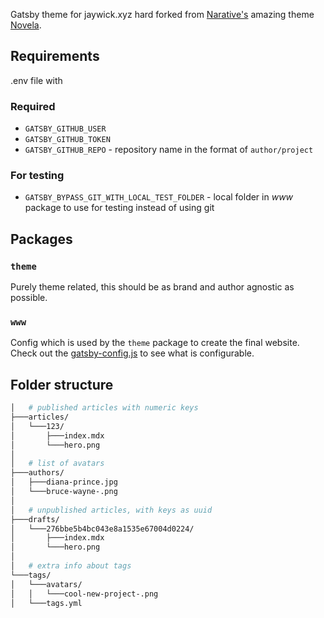 Gatsby theme for jaywick.xyz hard forked from [Narative's](https://www.narative.co) amazing theme [Novela](https://www.narative.co/labs/novela/).

## Requirements

.env file with

### Required

* `GATSBY_GITHUB_USER`
* `GATSBY_GITHUB_TOKEN`
* `GATSBY_GITHUB_REPO` - repository name in the format of `author/project`

### For testing

* `GATSBY_BYPASS_GIT_WITH_LOCAL_TEST_FOLDER` - local folder in _www_ package to use for testing instead of using git

## Packages

### `theme`

Purely theme related, this should be as brand and author agnostic as possible.

### `www`

Config which is used by the `theme` package to create the final website. Check out the [gatsby-config.js](./www/gatsby-config.js) to see what is configurable.

## Folder structure

```bash
│   # published articles with numeric keys
├───articles/
│   └───123/
│       ├───index.mdx
│       └───hero.png
│
│   # list of avatars
├───authors/
│   ├───diana-prince.jpg
│   └───bruce-wayne-.png
│
│   # unpublished articles, with keys as uuid
├───drafts/
│   └───276bbe5b4bc043e8a1535e67004d0224/
│       ├───index.mdx
│       └───hero.png
│
│   # extra info about tags
└───tags/
│   └───avatars/
│   │   └───cool-new-project-.png
│   └───tags.yml
```
